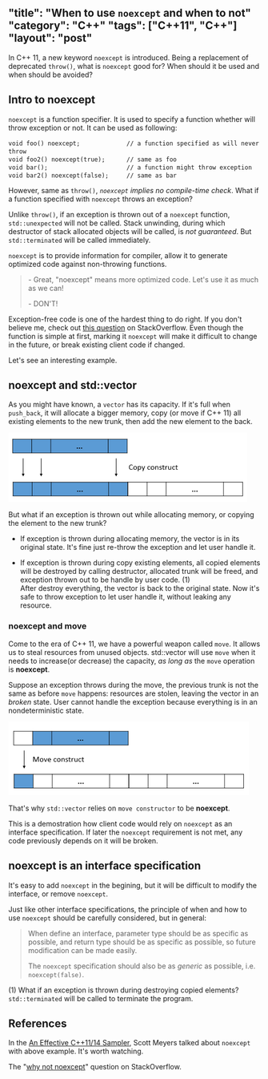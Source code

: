 "title": "When to use `noexcept` and when to not"
"category": "C++"
"tags": ["C++11", "C++"]
"layout": "post"
---

In C++ 11, a new keyword `noexcept` is introduced. Being a replacement of deprecated `throw()`, what is `noexcept` good for? When should it be used and when should be avoided?

## Intro to noexcept

`noexcept` is a function specifier. It is used to specify a function whether will throw exception or not. It can be used as following:

    void foo() noexcept;             // a function specified as will never throw
    void foo2() noexcept(true);      // same as foo
    void bar();                      // a function might throw exception
    void bar2() noexcept(false);     // same as bar

However, same as `throw()`, *`noexcept` implies no compile-time check*. What if a function specified with `noexcept` throws an exception?

Unlike `throw()`, if an exception is thrown out of a `noexcept` function, `std::unexpected` will not be called. Stack unwinding, during which destructor of stack allocated objects will be called, is *not guaranteed*. But `std::terminated` will be called immediately.

`noexcept` is to provide information for compiler, allow it to generate optimized code against non-throwing functions.

> \- Great, "noexcept" means more optimized code. Let's use it as much as we can!
>
> \- DON'T!

Exception-free code is one of the hardest thing to do right. If you don't believe me, check out [this question] on StackOverflow. Even though the function is simple at first, marking it `noexcept` will make it difficult to change in the future, or break existing client code if changed.

Let's see an interesting example.

## noexcept and std::vector

As you might have known, a `vector` has its capacity. If it's full when `push_back`, it will allocate a bigger memory, copy (or move if C++ 11) all existing elements to the new trunk, then add the new element to the back.

![Use copy constructor to expand a vector]

But what if an exception is thrown out while allocating memory, or copying the element to the new trunk?

- If exception is thrown during allocating memory, the vector is in its original state. It's fine just re-throw the exception and let user handle it.

- If exception is thrown during copy existing elements, all copied elements will be destroyed by calling destructor, allocated trunk will be freed, and exception thrown out to be handle by user code. (1)  
After destroy everything, the vector is back to the original state. Now it's safe to throw exception to let user handle it, without leaking any resource.

### noexcept and move

Come to the era of C++ 11, we have a powerful weapon called `move`. It allows us to steal resources from unused objects. std::vector will use `move` when it needs to increase(or decrease) the capacity, *as long as* the `move` operation is **noexcept**.

Suppose an exception throws during the move, the previous trunk is not the same as before `move` happens: resources are stolen, leaving the vector in an *broken* state. User cannot handle the exception because everything is in an nondeterministic state.

![Use move constructor to expand a vector]

That's why `std::vector` relies on `move constructor` to be **noexcept**.

This is a demostration how client code would rely on `noexcept` as an interface specification. If later the `noexcept` requirement is not met, any code previously depends on it will be broken.

## noexcept is an interface specification

It's easy to add `noexcept` in the begining, but it will be difficult to modify the interface, or remove `noexcept`.

Just like other interface specifications, the principle of when and how to use `noexcept` should be carefully considered, but in general:

> When define an interface, parameter type should be as specific as
> possible, and return type should be as specific as possible, so future
> modification can be made easily.   
>
> The `noexcept` specification should also be as *generic* as possible,
> i.e. `noexcept(false)`.

(1) What if an exception is thrown during destroying copied elements?  
    `std::terminated` will be called to terminate the program.

## References

In the [An Effective C++11/14 Sampler], Scott Meyers talked about `noexcept` with above example. It's worth watching.

The "[why not noexcept]" question on StackOverflow.

[why not noexcept]: http://stackoverflow.com/a/20521414/2190129
[An Effective C++11/14 Sampler]: http://channel9.msdn.com/Events/GoingNative/2013/An-Effective-Cpp11-14-Sampler
[this question]: http://stackoverflow.com/questions/1853243/c-do-you-really-write-exception-safe-code
[Use copy constructor to expand a vector]:/images/posts/when-to-use-noexcept-and-when-to-not/copy-construct.png
[Use move constructor to expand a vector]:/images/posts/when-to-use-noexcept-and-when-to-not/move-construct.png
